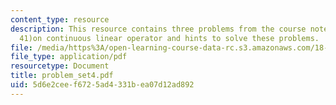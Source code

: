 ```yaml
---
content_type: resource
description: This resource contains three problems from the course notes (29, 40 and
  41)on continuous linear operator and hints to solve these problems.
file: /media/https%3A/open-learning-course-data-rc.s3.amazonaws.com/18-155-differential-analysis-fall-2004/5d6e2ceef6725ad4331bea07d12ad892_problem_set4.pdf
file_type: application/pdf
resourcetype: Document
title: problem_set4.pdf
uid: 5d6e2cee-f672-5ad4-331b-ea07d12ad892
---
```

